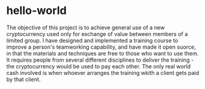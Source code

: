 # hello-world
The objective of this project is to achieve general use of a new cryptocurrency used only for exchange of value between members of a limited group. I have designed and implemented a training course to improve a person's teamworking capability, and have made it open suorce, in that the materials and techniques are free to those who want to use them. It requires people from several different disciplines to deliver the training - the cryptocurrency would be used to pay each other. The only real world cash involved is when whoever arranges the training wkith a client gets paid by that client.
